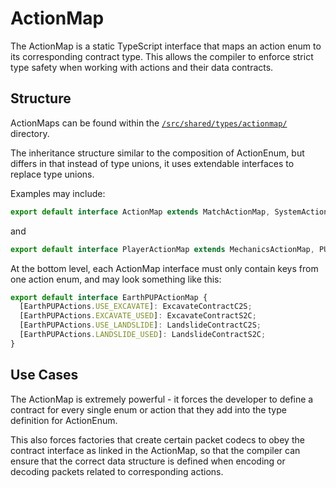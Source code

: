 # ActionMap

The ActionMap is a static TypeScript interface that maps an action enum to its corresponding contract type.
This allows the compiler to enforce strict type safety when working with actions and their data contracts.

## Structure

ActionMaps can be found within the [`/src/shared/types/actionmap/`](/src/shared/types/actionmap/) directory.

The inheritance structure similar to the composition of ActionEnum,
but differs in that instead of type unions, it uses extendable interfaces to replace type unions.

Examples may include:
```ts
export default interface ActionMap extends MatchActionMap, SystemActionMap {}
```
and
```ts
export default interface PlayerActionMap extends MechanicsActionMap, PUPActionMap {}
```

At the bottom level, each ActionMap interface must only contain keys from one action enum,
and may look something like this:

```ts
export default interface EarthPUPActionMap {
  [EarthPUPActions.USE_EXCAVATE]: ExcavateContractC2S;
  [EarthPUPActions.EXCAVATE_USED]: ExcavateContractS2C;
  [EarthPUPActions.USE_LANDSLIDE]: LandslideContractC2S;
  [EarthPUPActions.LANDSLIDE_USED]: LandslideContractS2C;
}
```

## Use Cases

The ActionMap is extremely powerful - it forces the developer to define a contract
for every single enum or action that they add into the type definition for ActionEnum.

This also forces factories that create certain packet codecs to obey the contract interface
as linked in the ActionMap, so that the compiler can ensure that the correct data structure is
defined when encoding or decoding packets related to corresponding actions.